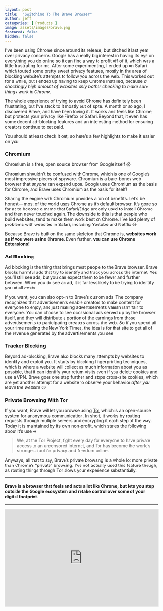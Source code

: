 ```yaml
---
layout: post
title:  "Switching To The Brave Browser"
author: jeff
categories: [ Products ]
image: assets/images/brave.png
featured: false
hidden: false
---
```


I've been using Chrome since around its release, but ditched it last year over privacy concerns. Google has a really big interest in having its eye on everything you do online so it can find a way to profit off of it, which was a little frustrating for me. After some experimenting, I ended up on Safari, which touted some pretty sweet privacy features, mostly in the area of blocking website’s attempts to follow you across the web. This worked out for a while, but I ended up having to keep Chrome installed, because _a shockingly high amount of websites only bother checking to make sure things work in Chrome._

The whole experience of trying to avoid Chrome has definitely been frustrating, but I’ve stuck to it mostly out of spite. A month or so ago, I discovered Brave, and have been loving it. It works and feels like Chrome, but protects your privacy like Firefox or Safari. Beyond that, it even has some decent ad-blocking features and an interesting method for ensuring creators continue to get paid.

You should at least check it out, so here’s a few highlights to make it easier on you

### Chromium
Chromium is a free, open source browser from Google itself 😱

Chromium shouldn’t be confused with Chrome, which is one of Google’s most impressive pieces of spyware. Chromium is a bare-bones web browser that _anyone_ can expand upon. Google uses Chromium as the basis for Chrome, and Brave uses Chromium as the basis for itself!

Sharing the engine with Chromium provides a ton of benefits. Let’s be honest — most of the world uses Chrome as it’s default browser. It’s gone so far as to become a meme that Safari/Edge are only used to install Chrome and then never touched again. The downside to this is that people who build websites, tend to make them work best on Chrome. I’ve had plenty of problems with websites in Safari, including Youtube and Netflix 😒

Because Brave is built on the same skeleton that Chrome is, **websites work as if you were using Chrome**. Even further, **you can use Chrome Extensions!**

### Ad Blocking

Ad blocking is the thing that brings most people to the Brave browser. Brave blocks harmful ads that try to identify and track you across the internet. Yes you’ll still see ads, but you can expect them to be fewer and further between. When you do see an ad, it is far less likely to be trying to identify you at all costs.

If you want, you can also opt-in to Brave’s custom ads. The company recognizes that advertisements enable creators to make content for everyone to enjoy, and just making advertisements vanish isn’t fair to everyone. You can choose to see occasional ads served up by the browser itself, and they will distribute a portion of the earnings from those advertisements to participating creators across the web. So if you spend all your time reading the New York Times, the idea is for that site to get all of the revenue generated by the advertisements you see.

### Tracker Blocking

Beyond ad-blocking, Brave also blocks many attempts by websites to identify and exploit you. It starts by blocking fingerprinting techniques, which is where a website will collect as much information about you as possible, that it can identify your return visits even if you delete cookies and use a VPN. Brave goes one step further and stops cross-site cookies, which are yet another attempt for a website to observe your behavior _after you leave the website_ 😒

### Private Browsing With Tor

If you want, Brave will let you browse using [Tor](https://en.wikipedia.org/wiki/Tor_%28anonymity_network%29), which is an open-source system for anonymous communication. In short, it works by routing requests through multiple servers and encrypting it each step of the way. Today it is maintained by its own non-profit, which states the following about it’s use ->

> We, at the Tor Project, fight every day for everyone to have private access to an uncensored internet, and Tor has become the world’s strongest tool for privacy and freedom online.

Anyways, all that to say, Brave’s private browsing is a whole lot more private than Chrome’s “private” browsing. I’ve not actually used this feature though, as routing things through Tor slows your experience substantially.

----------

#### Brave is a browser that feels and acts a lot like Chrome, but lets you step outside the Google ecosystem and retake control over some of your digital footprint.

--------
<iframe src="https://iosbynight.substack.com/embed" width="100%" height="320" style="border:1px solid #EEE; background:white;" frameborder="0" scrolling="no"></iframe>